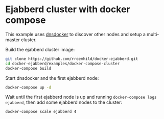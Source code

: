 # Ejabberd cluster with docker compose

This example uses [dnsdocker](https://github.com/tonistiigi/dnsdock) to discover other nodes and setup a multi-master cluster.

Build the ejabberd cluster image:

```bash
git clone https://github.com/rroemhild/docker-ejabberd.git
cd docker-ejabberd/examples/docker-compose-cluster
docker-compose build
```

Start dnsdocker and the first ejabberd node:

```bash
docker-compose up -d
```

Wait until the first ejabberd node is up and running `docker-compose logs ejabberd`, then add some ejabberd nodes to the cluster:

```bash
docker-compose scale ejabberd 4
```
